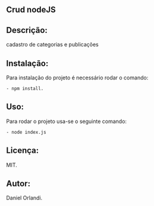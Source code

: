 ## Crud nodeJS

## Descrição: 
cadastro de categorias e publicações

## Instalação:
Para instalação do projeto é necessário rodar o comando:
```
- npm install.
```
## Uso:
Para rodar o projeto usa-se o seguinte comando:
```
- node index.js
```
## Licença:
MIT.

## Autor:
Daniel Orlandi.
